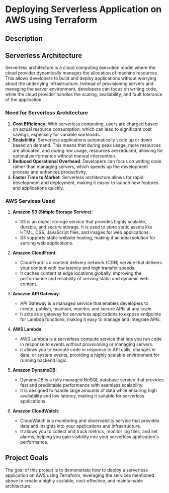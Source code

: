 # Deploying Serverless Application on AWS using Terraform

## Description

## Serverless Architecture

Serverless architecture is a cloud computing execution model where the cloud provider dynamically manages the allocation of machine resources. This allows developers to build and deploy applications without worrying about the underlying infrastructure. Instead of provisioning servers and managing the server environment, developers can focus on writing code, while the cloud provider handles the scaling, availability, and fault tolerance of the application.

### Need for Serverless Architecture

1. **Cost Efficiency**: With serverless computing, users are charged based on actual resource consumption, which can lead to significant cost savings, especially for variable workloads.
2. **Scalability**: Serverless applications automatically scale up or down based on demand. This means that during peak usage, more resources are allocated, and during low usage, resources are reduced, allowing for optimal performance without manual intervention.
3. **Reduced Operational Overhead**: Developers can focus on writing code rather than managing servers, which speeds up the development process and enhances productivity.
4. **Faster Time to Market**: Serverless architecture allows for rapid development and deployment, making it easier to launch new features and applications quickly.

### AWS Services Used

1. **Amazon S3 (Simple Storage Service)**:
   - S3 is an object storage service that provides highly scalable, durable, and secure storage. It is used to store static assets like HTML, CSS, JavaScript files, and images for web applications.
   - S3 supports static website hosting, making it an ideal solution for serving web applications.

2. **Amazon CloudFront**:
   - CloudFront is a content delivery network (CDN) service that delivers your content with low latency and high transfer speeds.
   - It caches content at edge locations globally, improving the performance and reliability of serving static and dynamic web content.

3. **Amazon API Gateway**:
   - API Gateway is a managed service that enables developers to create, publish, maintain, monitor, and secure APIs at any scale.
   - It acts as a gateway for serverless applications to expose endpoints for Lambda functions, making it easy to manage and integrate APIs.

4. **AWS Lambda**:
   - AWS Lambda is a serverless compute service that lets you run code in response to events without provisioning or managing servers.
   - It allows you to execute code in response to API calls, changes in data, or system events, providing a highly scalable environment for running backend logic.

5. **Amazon DynamoDB**:
   - DynamoDB is a fully managed NoSQL database service that provides fast and predictable performance with seamless scalability.
   - It is designed to handle large amounts of data while ensuring high availability and low latency, making it suitable for serverless applications.

6. **Amazon CloudWatch**:
   - CloudWatch is a monitoring and observability service that provides data and insights into your applications and infrastructure.
   - It allows you to collect and track metrics, monitor log files, and set alarms, helping you gain visibility into your serverless application's performance.

## Project Goals

The goal of this project is to demonstrate how to deploy a serverless application on AWS using Terraform, leveraging the services mentioned above to create a highly scalable, cost-effective, and maintainable architecture.
